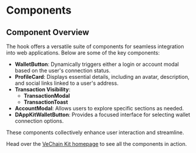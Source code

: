 # Components

## Component Overview

The hook offers a versatile suite of components for seamless integration into web applications. Below are some of the key components:

* **WalletButton**: Dynamically triggers either a login or account modal based on the user's connection status.
* **ProfileCard**: Displays essential details, including an avatar, description, and social links linked to a user's address.
* **Transaction Visibility**:
  * **TransactionModal**
  * **TransactionToast**
* **AccountModal**: Allows users to explore specific sections as needed.
* **DAppKitWalletButton**: Provides a focused interface for selecting wallet connection options.

These components collectively enhance user interaction and streamline.

Head over the [VeChain Kit homepage](https://vechainkit.vechain.org/) to see all the components in action.
